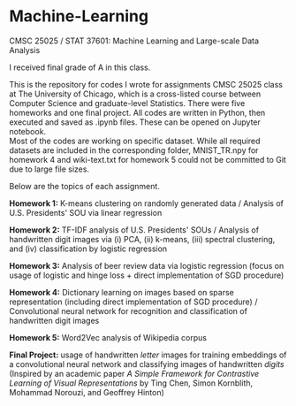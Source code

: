 # Machine-Learning
CMSC 25025 / STAT 37601: Machine Learning and Large-scale Data Analysis

I received final grade of A in this class.

This is the repository for codes I wrote for assignments CMSC 25025 class at The University of Chicago, which is a cross-listed course between Computer Science and graduate-level Statistics. There were five homeworks and one final project. All codes are written in Python, then executed and saved as .ipynb files. These can be opened on Jupyter notebook.  
Most of the codes are working on specific dataset. While all required datasets are included in the corresponding folder, MNIST_TR.npy for homework 4 and wiki-text.txt for homework 5 could not be committed to Git due to large file sizes.    

Below are the topics of each assignment.

**Homework 1:** K-means clustering on randomly generated data / Analysis of U.S. Presidents' SOU via linear regression  

**Homework 2:** TF-IDF analysis of U.S. Presidents' SOUs / Analysis of handwritten digit images via (i) PCA, (ii) k-means, (iii) spectral clustering, and (iv) classification by logistic regression  

**Homework 3:** Analysis of beer review data via logistic regression (focus on usage of logistic and hinge loss + direct implementation of SGD procedure)  

**Homework 4:** Dictionary learning on images based on sparse representation (including direct implementation of SGD procedure) / Convolutional neural network for recognition and classification of handwritten digit images  

**Homework 5:** Word2Vec analysis of Wikipedia corpus  

**Final Project:** usage of handwritten *letter* images for training embeddings of a convolutional neural network and classifying images of handwritten *digits* (Inspired by an academic paper *A Simple Framework for Contrastive Learning of Visual Representations* by Ting Chen, Simon Kornblith, Mohammad Norouzi, and Geoffrey Hinton)
